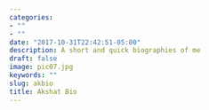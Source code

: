 ```yaml
---
categories:
- ""
- ""
date: "2017-10-31T22:42:51-05:00"
description: A short and quick biographies of me
draft: false
image: pic07.jpg
keywords: ""
slug: akbio
title: Akshat Bio
---
```

